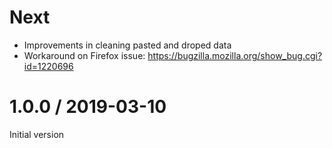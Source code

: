 # Next
- Improvements in cleaning pasted and droped data
- Workaround on Firefox issue: https://bugzilla.mozilla.org/show_bug.cgi?id=1220696

# 1.0.0 / 2019-03-10
Initial version